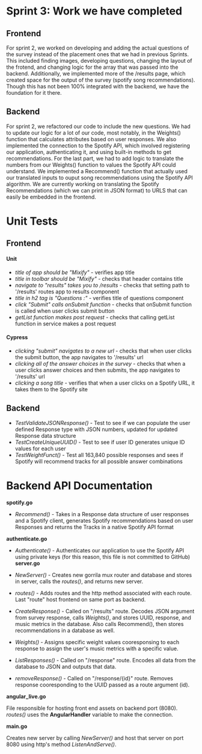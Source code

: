 # Sprint 3: Work we have completed

## Frontend

For sprint 2, we worked on developing and adding the actual questions of the survey instead of the placement ones that we had in previous Sprints. This included finding images, developing questions, changing the layout of the frotend, and changing logic for the array that was passed into the backend. Additionally, we implemented more of the /results page, which created space for the output of the survey (spotify song recommendations). Though this has not been 100% integrated with the backend, we have the foundation for it there.
## Backend

For sprint 2, we refactored our code to include the new questions. We had to update our logic for a lot of our code, most notably, in the Weights() function that calculates attributes based on user responses. We also implemented the connection to the Spotify API, which involved registering our application, authenticating it, and using built-in methods to get recommendations. For the last part, we had to add logic to translate the numbers from our Weights() function to values the Spotify API could understand. We implemented a Recommend() function that actually used our translated inputs to ouput song recommendations using the Spotify API algorithm. We are currently working on translating the Spotify Recommendations (which we can print in JSON format) to URLS that can easily be embedded in the frontend.
# Unit Tests

## Frontend

#### Unit
* *title of app should be "Mixify"* - verifies app title
* *title in toolbar should be "Mixify"* - checks that header contains title
* *navigate to "results" takes you to /results* - checks that setting path to '/results' routes app to results component
* *title in h2 tag is "Questions :"* - verifies title of questions component
* *click "Submit" calls onSubmit function* - checks that onSubmit function is called when user clicks submit button
* *getList function makes post request* - checks that calling getList function in service makes a post request

#### Cypress
* *clicking "submit" navigates to a new url* - checks that when user clicks the submit button, the app navigates to '/results' url
* *clicking all of the answer choices in the survey* - checks that when a user clicks answer choices and then submits, the app navigates to '/results' url
* *clicking a song title* - verifies that when a user clicks on a Spotify URL, it takes them to the Spotify site

## Backend

* *TestValidateJSONResponse()* - Test to see if we can populate the user defined Response type with JSON numbers, updated for updated Response data structure
* *TestCreateUniqueUUID()* - Test to see if user ID generates unique ID values for each user
* *TestWeightFunct()* - Test all 163,840 possible responses and sees if Spotify will recommend tracks for all possible answer combinations

# Backend API Documentation

**spotify.go**
* *Recommend()* - Takes in a Response data structure of user responses and a Spotify client, generates Spotify recommendations based on user Responses and returns the Tracks in a native Spotify API format

**authenticate.go**
* *Authenticate()* - Authenticates our application to use the Spotify API using private keys (for this reason, this file is not committed to GitHub)
**server.go**

* *NewServer()* - Creates new gorrila mux router and database and stores in server, calls the *routes()*, and returns new server.
* *routes()* - Adds routes and the http method associated with each route. Last "route" host frontend on same port as backend.
* *CreateResponse()* - Called on "/results" route. Decodes JSON argument from survey response, calls *Weights()*, and stores 
UUID, response, and music metrics in the database. Also calls Recommend(), then stores recommendations in a database as well.
* *Weights()* - Assigns specific weight values cooresponsing to each response to assign the user's music metrics with a specific value.
* *ListResponses()* - Called on "/response" route. Encodes all data from the database to JSON and outputs that data. 
* *removeResponse()* - Called on "/response/{id}" route. Removes response cooresponding to the UUID passed as a route argument (id). 

**angular_live.go**

File responsible for hosting front end assets on backend port (8080). *routes()* uses the **AngularHandler** variable to make the connection.

**main.go**

Creates new server by calling *NewServer()* and host that server on port 8080 using http's method *ListenAndServe()*.
